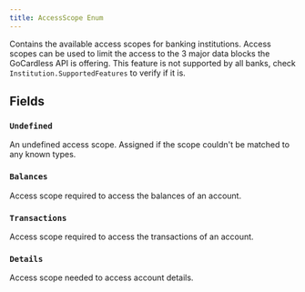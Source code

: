 ```yaml
---
title: AccessScope Enum
---
```


Contains the available access scopes for banking institutions. Access scopes can be used to limit the access to the 3 major data blocks the GoCardless API is offering. This feature is not supported by all banks, check `Institution.SupportedFeatures` to verify if it is.

## Fields

### `Undefined`

An undefined access scope. Assigned if the scope couldn't be matched to any known types.

### `Balances`

Access scope required to access the balances of an account.

### `Transactions`

Access scope required to access the transactions of an account.

### `Details`

Access scope needed to access account details.
